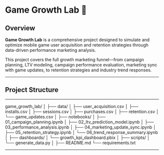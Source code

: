 # Game Growth Lab 🚀

## Overview

**Game Growth Lab** is a comprehensive project designed to simulate and optimize mobile game user acquisition and retention strategies through data-driven performance marketing analysis.

This project covers the full growth marketing funnel—from campaign planning, LTV modeling, campaign performance evaluation, marketing sync with game updates, to retention strategies and industry trend responses.

---

## Project Structure

---

game_growth_lab/
│
├── data/
│ ├── user_acquisition.csv
│ ├── installs.csv
│ ├── sessions.csv
│ ├── purchases.csv
│ ├── retention.csv
│ └── game_updates.csv
│
├── notebooks/
│ ├── 01_campaign_planning.ipynb
│ ├── 02_ltv_prediction_model.ipynb
│ ├── 03_performance_analysis.ipynb
│ ├── 04_marketing_update_sync.ipynb
│ ├── 05_retention_strategy.ipynb
│ └── 06_trend_response_summary.ipynb
│
├── dashboards/
│ └── growth_kpi_dashboard.pbix
│
├── scripts/
│ └── generate_data.py
│
├── README.md
└── requirements.txt

---
